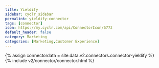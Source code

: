 ```yaml
---
title: Yieldify
sidebar: cyclr_sidebar
permalink: yieldify-connector
tags: [connector]
icon: https://my.cyclr.com/api/ConnectorIcon/5772
default_header: false
category: Marketing
categories: [Marketing,Customer Experience]
---
```

{% assign connectordata = site.data.v2.connectors.connector-yieldify %}
{% include v2/connector/connector.html %}	